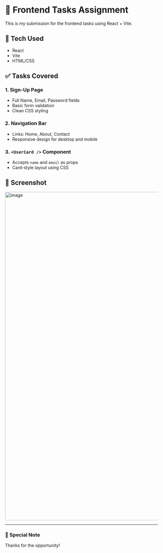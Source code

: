 # 🚀 Frontend Tasks Assignment

This is my submission for the frontend tasks using React + Vite.

## 🔧 Tech Used
- React
- Vite
- HTML/CSS

## ✅ Tasks Covered

### 1. Sign-Up Page
- Full Name, Email, Password fields
- Basic form validation
- Clean CSS styling

### 2. Navigation Bar
- Links: Home, About, Contact
- Responsive design for desktop and mobile

### 3. `<UserCard />` Component
- Accepts `name` and `email` as props
- Card-style layout using CSS

## 📸 Screenshot

<img width="1920" height="1080" alt="image" src="https://github.com/user-attachments/assets/d451b570-b436-47b7-93fc-e260511f6192" />



---

### 🙏 Special Note

Thanks for the opportunity!

